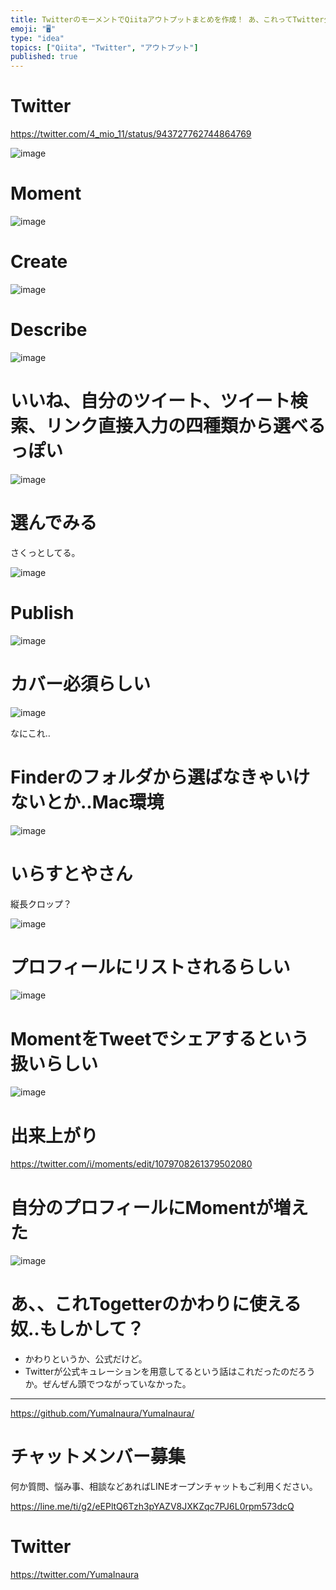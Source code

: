 ```yaml
---
title: TwitterのモーメントでQiitaアウトプットまとめを作成！ あ、これってTwitter公式のTogetter的な？
emoji: "🖥"
type: "idea"
topics: ["Qiita", "Twitter", "アウトプット"]
published: true
---
```


# Twitter

https://twitter.com/4_mio_11/status/943727762744864769

![image](https://user-images.githubusercontent.com/13635059/50559903-91659d80-0d3e-11e9-813f-ce2b206c2f36.png)

# Moment

![image](https://user-images.githubusercontent.com/13635059/50559908-b4904d00-0d3e-11e9-8594-b0718e56baf1.png)

# Create
![image](https://user-images.githubusercontent.com/13635059/50559914-beb24b80-0d3e-11e9-829c-412f2813ae25.png)

# Describe

![image](https://user-images.githubusercontent.com/13635059/50559929-e0133780-0d3e-11e9-8885-7a5cddc93112.png)

# いいね、自分のツイート、ツイート検索、リンク直接入力の四種類から選べるっぽい

![image](https://user-images.githubusercontent.com/13635059/50559944-fd480600-0d3e-11e9-924f-1da9cf561b7d.png)

# 選んでみる

さくっとしてる。

![image](https://user-images.githubusercontent.com/13635059/50559953-1bae0180-0d3f-11e9-97e5-7ad02697494f.png)

# Publish

![image](https://user-images.githubusercontent.com/13635059/50559968-46985580-0d3f-11e9-90d7-8265629bdec6.png)

# カバー必須らしい

![image](https://user-images.githubusercontent.com/13635059/50559972-52841780-0d3f-11e9-99d3-d3eb24b65008.png)

なにこれ‥

# Finderのフォルダから選ばなきゃいけないとか‥Mac環境

![image](https://user-images.githubusercontent.com/13635059/50559985-75aec700-0d3f-11e9-8dda-31e7412c484e.png)

# いらすとやさん

縦長クロップ？

![image](https://user-images.githubusercontent.com/13635059/50560002-8a8b5a80-0d3f-11e9-9f82-11f1bd9f93bd.png)

# プロフィールにリストされるらしい

![image](https://user-images.githubusercontent.com/13635059/50560011-9aa33a00-0d3f-11e9-8c13-8b1e8ade51b3.png)

# MomentをTweetでシェアするという扱いらしい

![image](https://user-images.githubusercontent.com/13635059/50560019-a858bf80-0d3f-11e9-9533-594a7ebe306d.png)

# 出来上がり

https://twitter.com/i/moments/edit/1079708261379502080

# 自分のプロフィールにMomentが増えた

![image](https://user-images.githubusercontent.com/13635059/50560034-c8887e80-0d3f-11e9-9f21-acd03d62d92c.png)

# あ、、これTogetterのかわりに使える奴‥もしかして？

- かわりというか、公式だけど。
- Twitterが公式キュレーションを用意してるという話はこれだったのだろうか。ぜんぜん頭でつながっていなかった。


---

https://github.com/YumaInaura/YumaInaura/








<!-- Update From Qiita API -->

# チャットメンバー募集


何か質問、悩み事、相談などあればLINEオープンチャットもご利用ください。

https://line.me/ti/g2/eEPltQ6Tzh3pYAZV8JXKZqc7PJ6L0rpm573dcQ





# Twitter


https://twitter.com/YumaInaura


<!-- Update From Qiita API -->


